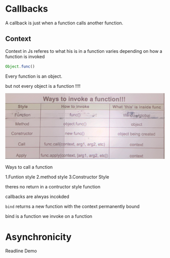# Callbacks

A callback is just when a function calls another function.


## Context

Context in Js referes to what his is in a function
varies depending on how a function is invoked


```js
Object.func()

```
Every function is an object.

but not every object is a function !!!!


![Different_Invoketions](/Invoke_Ways.png)


Ways to call a function

1.Funtion style
2.method style
3.Constructor Style

theres no return in a contructor style function


callbacks are alwyas incokded




`bind` returns a new function with the context permanently bound


bind is a function we invoke on a function

# Asynchronicity




Readline Demo

